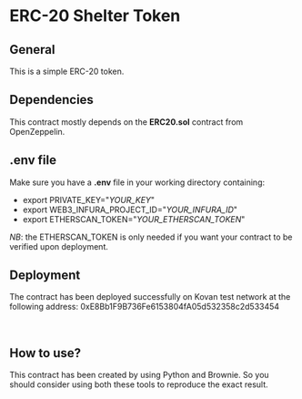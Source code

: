 <h1>ERC-20 Shelter Token</h1>
<h2>General</h2>
<p>This is a simple ERC-20 token.&nbsp;</p>
<h2>Dependencies</h2>
<p>This contract mostly depends on the <strong>ERC20.sol</strong> contract from OpenZeppelin.</p>
<h2>.env file</h2>
<p>Make sure you have a <strong>.env</strong> file in your working directory containing:</p>
<ul>
<li>export PRIVATE_KEY="<em>YOUR_KEY</em>"</li>
<li>export WEB3_INFURA_PROJECT_ID="<em>YOUR_INFURA_ID</em>"</li>
<li>export ETHERSCAN_TOKEN="<em>YOUR_ETHERSCAN_TOKEN</em>"</li>
</ul>
<p><em>NB</em>: the&nbsp;ETHERSCAN_TOKEN is only needed if you want your contract to be verified upon deployment.&nbsp;</p>
<h2>Deployment</h2>
<p>The contract has been deployed successfully on Kovan test network at the following address: 0xE8Bb1F9B736Fe6153804fA05d532358c2d533454</p>
<p>&nbsp;</p>
<h2>How to use?</h2>
<p dir="auto">This contract has been created by using Python and Brownie. So you should consider using both these tools to reproduce the exact result.</p>
